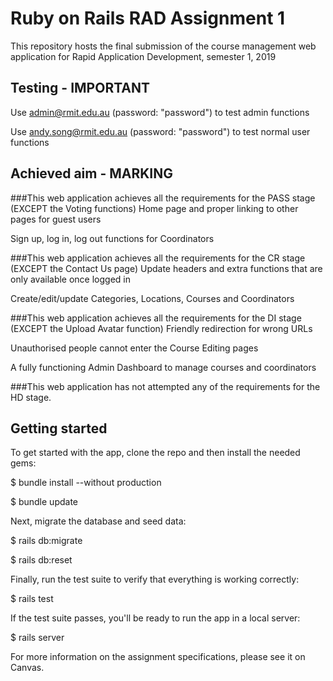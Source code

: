 # Ruby on Rails RAD Assignment 1
This repository hosts the final submission of the course management web application for Rapid Application Development, semester 1, 2019

## Testing - IMPORTANT
Use admin@rmit.edu.au (password: "password") to test admin functions 

Use andy.song@rmit.edu.au (password: "password") to test normal user functions

## Achieved aim - MARKING
###This web application achieves all the requirements for the PASS stage (EXCEPT the Voting functions)
Home page and proper linking to other pages for guest users

Sign up, log in, log out functions for Coordinators

###This web application achieves all the requirements for the CR stage (EXCEPT the Contact Us page)
Update headers and extra functions that are only available once logged in

Create/edit/update Categories, Locations, Courses and Coordinators

###This web application achieves all the requirements for the DI stage (EXCEPT the Upload Avatar function)
Friendly redirection for wrong URLs

Unauthorised people cannot enter the Course Editing pages

A fully functioning Admin Dashboard to manage courses and coordinators

###This web application has not attempted any of the requirements for the HD stage.

## Getting started

To get started with the app, clone the repo and then install the needed gems:

$ bundle install --without production

$ bundle update


Next, migrate the database and seed data:

$ rails db:migrate

$ rails db:reset

Finally, run the test suite to verify that everything is working correctly:

$ rails test


If the test suite passes, you'll be ready to run the app in a local server:

$ rails server


For more information on the assignment specifications, please see it on Canvas.
